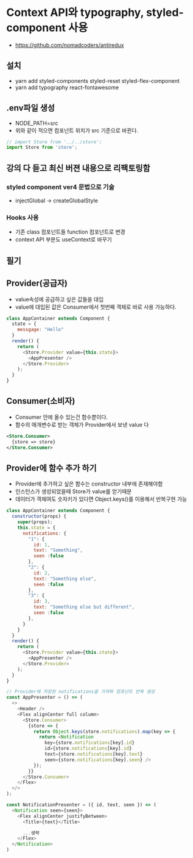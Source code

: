 # Context API와 typography, styled-component 사용
- https://github.com/nomadcoders/antiredux

## 설치
- yarn add styled-components styled-reset styled-flex-component 
- yarn add typography react-fontawesome

## .env파일 생성
- NODE_PATH=src
- 위와 같이 적으면 컴포넌트 위치가 src 기준으로 바뀐다.

```javascript
// import Store from '../../store';
import Store from 'store';
```

## 강의 다 듣고 최신 버젼 내용으로 리팩토링함
### styled component ver4 문법으로 기술
- injectGlobal -> createGlobalStyle

### Hooks 사용
- 기존 class 컴포넌트들 function 컴포넌트로 변경
- context API 부분도 useContext로 바꾸기


## 필기

## Provider(공급자)
- value속성에 공급하고 싶은 값들을 대입
- value에 대입된 값은 Consumer에서 첫번째 객체로 바로 사용 가능하다.

```javascript
class AppContainer extends Component {
  state = {
    messgage: "Hello"
  }
  render() {
    return (
      <Store.Provider value={this.state}>
        <AppPresenter />
      </Store.Provider>
    );
  }
}
```

## Consumer(소비자)
- Consumer 안에 올수 있는건 함수뿐이다.
- 함수의 매개변수로 받는 객체가 Provider에서 보낸 value 다

```xml
<Store.Consumer>
  {store => store}
</Store.Consumer>
```

## Provider에 함수 추가 하기
- Provider에 추가하고 싶은 함수는 constructor 내부에 존재해야함
- 인스턴스가 생성되었을때 Store가 value를 얻기때문
- 데이터가 객체여도 숫자키가 있다면 Object.keys()를 이용해서 반복구현 가능

```javascript
class AppContainer extends Component {
  constructor(props) {
    super(props);
    this.state = {
      notifications: {
        "1": {
          id: 1,
          text: "Something",
          seen :false
        },
        "2": {
          id: 2,
          text: "Something else",
          seen :false
        },
        "3": {
          id: 3,
          text: "Something else but different",
          seen :false
        },
      }
    }
  }
  render() {
    return (
      <Store.Provider value={this.state}>
        <AppPresenter />
      </Store.Provider>
    );
  }
}

// Provider에 저장된 notifications을 가져와 컴포넌트 반복 생성
const AppPresenter = () => (
  <>
    <Header />
    <Flex alignCenter full column>
      <Store.Consumer>
        {store => {
          return Object.keys(store.notifications).map(key => {
            return <Notification 
              key={store.notifications[key].id}
              id={store.notifications[key].id}
              text={store.notifications[key].text} 
              seen={store.notifications[key].seen} />
          });
        }}
      </Store.Consumer>
    </Flex>
  </>
);

const NotificationPresenter = ({ id, text, seen }) => (
  <Notification seen={seen}>
    <Flex alignCenter justifyBetween>
      <Title>{text}</Title>

      ...생략
    </Flex>
  </Notification>
)
```

